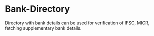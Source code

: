 # Bank-Directory
Directory with bank details can be used for verification of IFSC, MICR, fetching supplementary bank details.